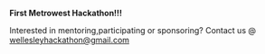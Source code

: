 **First Metrowest Hackathon!!!**

Interested in mentoring,participating or sponsoring?
Contact us @ wellesleyhackathon@gmail.com
